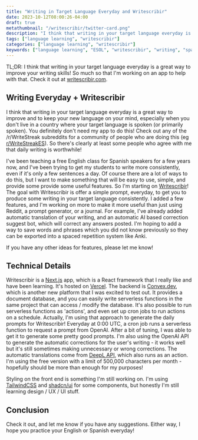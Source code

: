 ```yaml
---
title: "Writing in Target Language Everyday and Writescribir"
date: 2023-10-12T08:00:26-04:00
draft: true
metathumbnail: "/writescribir/twitter-card.png"
description: "I think that writing in your target language everyday is a great way to improve your writing skills! So much so that I'm working on an app to help with that. Check it out at writescribir.com."
tags: ["language learning", "writescribir"]
categories: ["language learning", "writescribir"]
keywords: ["language learning", "ESOL", "writescribir", "writing", "spanish", "english"]
---
```


TL;DR: I think that writing in your target language everyday is a great way to 
improve your writing skills! So much so that I'm working on an app to help with
that. Check it out at [writescribir.com](https://writescribir.com/en/about).

## Writing Everyday + Writescribir

I think that writing in your target language everyday is a great way to improve
and to keep your new language on your mind, especially when you don't live in a
country where your target language is spoken (or primarily spoken). You 
definitely don't need my app to do this! Check out any of the /r/WriteStreak 
subreddits for a community of people who are doing this (eg [r/WriteStreakES](https://www.reddit.com/r/WriteStreakES/)). So there's clearly at least some
people who agree with me that daily writing is worthwhile!

I've been teaching a free English class for Spanish speakers for a few years
now, and I've been trying to get my students to write more consistently, even
if it's only a few sentences a day. Of course there are a lot of ways to do
this, but I want to make something that will be easy to use, simple, and 
provide some provide some useful features. So I'm starting on [Writescribir](https://writescribir.com/en/about)!
The goal with Writescribir is offer a simple prompt, everyday, to get you to 
produce some writing in your target language consistently. I added a few features, and I'm working on 
more to make it more useful than just using Reddit, a prompt generator, or a 
journal. For example, I've already added automatic translation of your writing, 
and an automatic AI based correction suggest bot, which will correct any 
answers posted. I'm hoping to add a way to save words and phrases which you did 
not know previously so they can be exported into a spaced repetition system 
like Anki.

If you have any other ideas for features, please let me know!

## Technical Details

Writescribir is a [Next.js](https://nextjs.org/) app, which is a React framework
that I really like and have been learning. It's hosted on 
[Vercel](https://vercel.com/). The backend is [Convex.dev](https://www.convex.dev/), which is another new platform that I was excited to test out.
It provides a document database, and you can easily write serverless functions
in the same project that can access / modify the database. It's also possible
to run serverless functions as 'actions', and even set up cron jobs to run
actions on a schedule. Actually, I'm using that approach to generate the daily prompts for Writescribir! Everyday at 0:00 UTC, a cron job runs a serverless function to request a prompt from OpenAI. After a bit of tuning, I was able to get it to generate some pretty good prompts. I'm also using the OpenAI API to generate the automatic corrections for the user's writing - it works well but
it's still sometimes making unnecessary or wrong corrections. The automatic translations come from [DeepL API](https://www.deepl.com/docs-api/), which also runs as an action. I'm using the free version with a limit of 500,000 characters per month - hopefully should be more than enough for my purposes!

Styling on the front end is something I'm still working on. I'm using [TailwindCSS](https://tailwindcss.com/) and [shadcn/ui](https://ui.shadcn.com/) for some components, but honestly I'm still learning design / UX / UI stuff.

## Conclusion
Check it out, and let me know if you have any suggestions. Either way, I hope you practice your English or Spanish everyday!